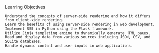 Learning Objectives

    Understand the concepts of server-side rendering and how it differs from client-side rendering.
    Learn the benefits of using server-side rendering in web development.
    Implement SSR in Python using the Flask framework.
    Utilize Jinja templating engine to dynamically generate HTML pages.
    Read and display data from various sources including JSON, CSV, and SQLite databases.
    Handle dynamic content and user inputs in web applications.
